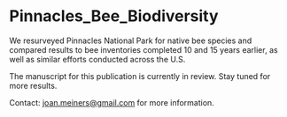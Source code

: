 # Pinnacles_Bee_Biodiversity
We resurveyed Pinnacles National Park for native bee species and compared results to bee inventories completed 10 and 15 years earlier, as well as similar efforts conducted across the U.S.

The manuscript for this publication is currently in review. Stay tuned for more results.

Contact: joan.meiners@gmail.com for more information.

